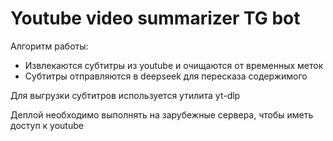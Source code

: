 
# Youtube video summarizer TG bot

Алгоритм работы:
- Извлекаются субтитры из youtube и очищаются от временных меток
- Субтитры отправляются в deepseek для пересказа содержимого

Для выгрузки субтитров используется утилита yt-dlp

Деплой необходимо выполнять на зарубежные сервера, чтобы иметь доступ к youtube
